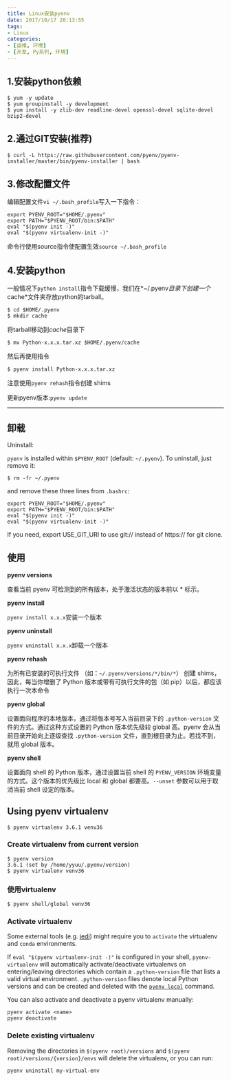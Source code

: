 ```yaml
---
title: Linux安装pyenv
date: 2017/10/17 20:13:55
tags:
- Linux
categories:
- [运维, 环境]
- [开发, Py系列, 环境]
---
```

## 1.安装python依赖

```shell
$ yum -y update
$ yum groupinstall -y development
$ yum install -y zlib-dev readline-devel openssl-devel sqlite-devel bzip2-devel 
```

<!--more-->

## 2.通过GIT安装(推荐)

```shell
$ curl -L https://raw.githubusercontent.com/pyenv/pyenv-installer/master/bin/pyenv-installer | bash
```

## 3.修改配置文件

编辑配置文件`vi ~/.bash_profile`写入一下指令：

```shell
export PYENV_ROOT="$HOME/.pyenv"
export PATH="$PYENV_ROOT/bin:$PATH"
eval "$(pyenv init -)"
eval "$(pyenv virtualenv-init -)"
```

命令行使用source指令使配置生效`source ~/.bash_profile`

## 4.安装python

一般情况下`python install`指令下载缓慢，我们在*~/.pyenv*目录下创建一个*cache*文件夹存放python的tarball。

```shell
$ cd $HOME/.pyenv
$ mkdir cache
```

将tarball移动到*cache*目录下

```shell
$ mv Python-x.x.x.tar.xz $HOME/.pyenv/cache
```

然后再使用指令

```shell
$ pyenv install Python-x.x.x.tar.xz
```

注意使用`pyenv rehash`指令创建 shims

更新pyenv版本:`pyenv update`

---

## 卸载

Uninstall:

 `pyenv` is installed within `$PYENV_ROOT` (default: `~/.pyenv`). To uninstall, just remove it:

```shell
$ rm -fr ~/.pyenv
```

and remove these three lines from `.bashrc`:

```shell
export PYENV_ROOT="$HOME/.pyenv"
export PATH="$PYENV_ROOT/bin:$PATH"
eval "$(pyenv init -)"
eval "$(pyenv virtualenv-init -)"
```

If you need, export USE_GIT_URI to use git:// instead of https:// for git clone.

## 使用

**pyenv versions**

查看当前 pyenv 可检测到的所有版本，处于激活状态的版本前以 * 标示。

**pyenv install**

`pyenv install x.x.x`安装一个版本

**pyenv uninstall**

`pyenv uninstall x.x.x`卸载一个版本

**pyenv rehash**

为所有已安装的可执行文件 （如：`~/.pyenv/versions/*/bin/*`） 创建 shims，因此，每当你增删了 Python 版本或带有可执行文件的包（如 pip）以后，都应该执行一次本命令

**pyenv global**

设置面向程序的本地版本，通过将版本号写入当前目录下的 `.python-version` 文件的方式。通过这种方式设置的 Python 版本优先级较 global 高。pyenv 会从当前目录开始向上逐级查找 `.python-version` 文件，直到根目录为止。若找不到，就用 global 版本。

**pyenv shell**

设置面向 shell 的 Python 版本，通过设置当前 shell 的 `PYENV_VERSION` 环境变量的方式。这个版本的优先级比 local 和 global 都要高。`--unset` 参数可以用于取消当前 shell 设定的版本。

## Using pyenv virtualenv

```shell
$ pyenv virtualenv 3.6.1 venv36
```

### Create virtualenv from current version

```shell
$ pyenv version
3.6.1 (set by /home/yyuu/.pyenv/version)
$ pyenv virtualenv venv36
```

### 使用virtualenv

```shell
$ pyenv shell/global venv36
```

### Activate virtualenv

Some external tools (e.g. [jedi](https://github.com/davidhalter/jedi)) might require you to `activate` the virtualenv and `conda` environments.

If `eval "$(pyenv virtualenv-init -)"` is configured in your shell, `pyenv-virtualenv` will automatically activate/deactivate virtualenvs on entering/leaving directories which contain a `.python-version` file that lists a valid virtual environment. `.python-version` files denote local Python versions and can be created and deleted with the [`pyenv local`](https://github.com/pyenv/pyenv/blob/master/COMMANDS.md#pyenv-local) command.

You can also activate and deactivate a pyenv virtualenv manually:

```
pyenv activate <name>
pyenv deactivate
```

### Delete existing virtualenv

Removing the directories in `$(pyenv root)/versions` and `$(pyenv root)/versions/{version}/envs` will delete the virtualenv, or you can run:

```
pyenv uninstall my-virtual-env
```